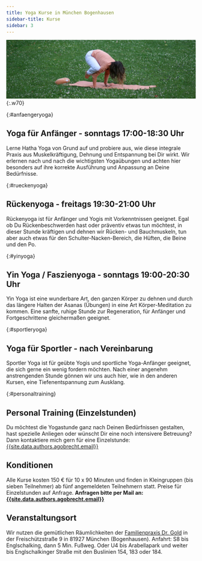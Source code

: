 ```yaml
---
title: Yoga Kurse in München Bogenhausen
sidebar-title: Kurse
sidebar: 3
---
```


![Die Krähe](/assets/images/kraehe.jpg){:.w70}

{:#anfaengeryoga}
## Yoga für Anfänger - sonntags 17:00-18:30 Uhr
Lerne Hatha Yoga von Grund auf und probiere aus, wie diese integrale Praxis aus Muskelkräftigung, Dehnung und Entspannung bei Dir wirkt. Wir erlernen nach und nach die wichtigsten Yogaübungen und achten hier besonders auf ihre korrekte Ausführung und Anpassung an Deine Bedürfnisse.  

{:#rueckenyoga}
## Rückenyoga - freitags 19:30-21:00 Uhr
Rückenyoga ist für Anfänger und Yogis mit Vorkenntnissen geeignet. Egal ob Du Rückenbeschwerden hast oder präventiv etwas tun möchtest, in dieser Stunde kräftigen und dehnen wir Rücken- und Bauchmuskeln, tun aber auch etwas für den Schulter-Nacken-Bereich, die Hüften, die Beine und den Po.  

{:#yinyoga}
## Yin Yoga / Faszienyoga - sonntags 19:00-20:30 Uhr
Yin Yoga ist eine wunderbare Art, den ganzen Körper zu dehnen und durch das längere Halten der Asanas (Übungen) in eine Art Körper-Meditation zu kommen. Eine sanfte, ruhige Stunde zur Regeneration, für Anfänger und Fortgeschrittene gleichermaßen geeignet.

{:#sportleryoga}
## Yoga für Sportler - nach Vereinbarung
Sportler Yoga ist für geübte Yogis und sportliche Yoga-Anfänger geeignet, die sich gerne ein wenig fordern möchten. Nach einer angenehm anstrengenden Stunde gönnen wir uns auch hier, wie in den anderen Kursen, eine Tiefenentspannung zum Ausklang.  

{:#personaltraining}
## Personal Training (Einzelstunden)
Du möchtest die Yogastunde ganz nach Deinen Bedürfnissen gestalten, hast spezielle Anliegen oder wünscht Dir eine noch intensivere Betreuung? Dann kontaktiere mich gern für eine Einzelstunde: [{{site.data.authors.agobrecht.email}}][1]

## Konditionen
Alle Kurse kosten 150 € für 10 x 90 Minuten und finden in Kleingruppen (bis sieben Teilnehmer) ab fünf angemeldeten Teilnehmern statt. Preise für Einzelstunden auf Anfrage.  **Anfragen bitte per Mail an: [{{site.data.authors.agobrecht.email}}][1]**

## Veranstaltungsort
Wir nutzen die gemütlichen Räumlichkeiten der [Familienpraxis Dr. Gold][2] in der Freischützstraße 9 in 81927 München (Bogenhausen). Anfahrt: S8 bis Englschalking, dann 5 Min. Fußweg. Oder U4 bis Arabellapark und weiter bis Englschalkinger Straße mit den Buslinien 154, 183 oder 184.


[1]: mailto:{{site.data.authors.agobrecht.email}}
[2]:https://www.google.de/maps/place/Die+Familienpraxis/@48.1576264,11.6394313,17z/data=!3m1!4b1!4m5!3m4!1s0x479e753cb0dd5227:0x42797684780576af!8m2!3d48.1576264!4d11.64162
